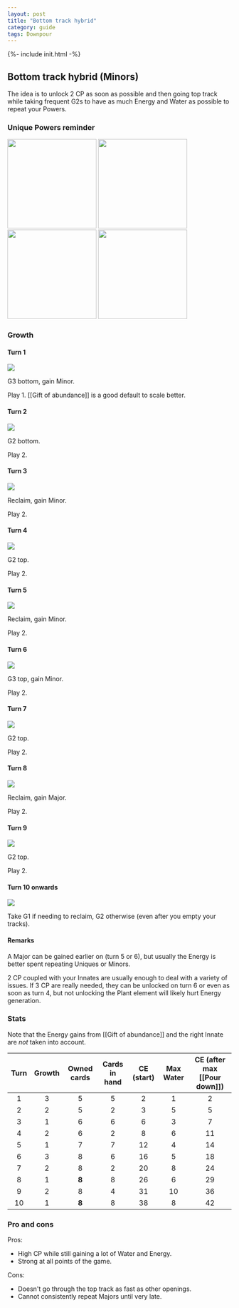 ```yaml
---  
layout: post  
title: "Bottom track hybrid"  
category: guide  
tags: Downpour
---
```

{%- include init.html -%}

## Bottom track hybrid (Minors)

The idea is to unlock 2 CP as soon as possible and then going top track while taking frequent G2s to have as much Energy and Water as possible to repeat your Powers.


### Unique Powers reminder

<img src="/assets/images/Unbearable deluge.png" width="200"/> <img src="/assets/images/Dark skies loose a stinging rain.png" width="200"/> <img src="/assets/images/Gift of abundance.png" width="200"/> <img src="/assets/images/Foundations sink into mud.png" width="200"/>

### Growth

#### Turn 1

![](/assets/images/Downpour0-1.png)

G3 bottom, gain Minor. 

Play 1. [[Gift of abundance]] is a good default to scale better.

#### Turn 2

![](/assets/images/Downpour0-3.png)

G2 bottom.

Play 2.

#### Turn 3

![](/assets/images/Downpour0-3.png)

Reclaim, gain Minor.

Play 2.

#### Turn 4

![](/assets/images/Downpour2-3.png)

G2 top.

Play 2.

#### Turn 5

![](/assets/images/Downpour2-3.png)

Reclaim, gain Minor.

Play 2.

#### Turn 6

![](/assets/images/Downpour3-3.png)

G3 top, gain Minor.

Play 2.

#### Turn 7

![](/assets/images/Downpour5-3.png)

G2 top.

Play 2.

#### Turn 8

![](/assets/images/Downpour5-3.png)

Reclaim, gain Major.

Play 2.

#### Turn 9

![](/assets/images/Downpour7-3.png)

G2 top.

Play 2.

#### Turn 10 onwards

![](/assets/images/Downpour7-3.png)

Take G1 if needing to reclaim, G2 otherwise (even after you empty your tracks).

#### Remarks

A Major can be gained earlier on (turn 5 or 6), but usually the Energy is better spent repeating Uniques or Minors.

2 CP coupled with your Innates are usually enough to deal with a variety of issues. If 3 CP are really needed, they can be unlocked on turn 6 or even as soon as turn 4, but not unlocking the Plant element will likely hurt Energy generation.

### Stats

Note that the Energy gains from [[Gift of abundance]] and the right Innate are _not_ taken into account.

Turn | Growth | Owned cards | Cards in hand | CE (start) | Max Water | CE (after max [[Pour down]])
:--: | :--: | :--: | :--: | :--: | :--: | :--:
1 | 3 |   5   |  5  |  2 |  1 |  2
2 | 2 |   5   |  2  |  3 |  5 |  5
3 | 1 |   6   |  6  |  6 |  3 |  7
4 | 2 |   6   |  2  |  8 |  6 | 11
5 | 1 |   7   |  7  | 12 |  4 | 14
6 | 3 |   8   |  6  | 16 |  5 | 18
7 | 2 |   8   |  2  | 20 |  8 | 24
8 | 1 | **8** |  8  | 26 |  6 | 29
9 | 2 |   8   |  4  | 31 | 10 | 36
10| 1 | **8** |  8  | 38 |  8 | 42



### Pro and cons

Pros:
 - High CP while still gaining a lot of Water and Energy.
 - Strong at all points of the game.

Cons:
- Doesn't go through the top track as fast as other openings.
- Cannot consistently repeat Majors until very late.
